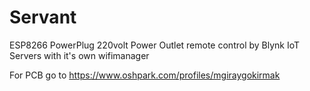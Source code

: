 # Servant
ESP8266 PowerPlug 220volt Power Outlet remote control by Blynk IoT Servers with it's own wifimanager

For PCB go to https://www.oshpark.com/profiles/mgiraygokirmak
